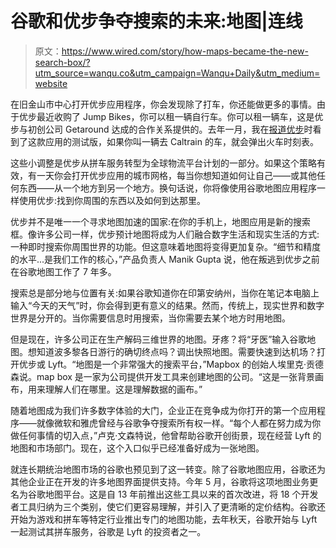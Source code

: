 # 谷歌和优步争夺搜索的未来:地图|连线

> 原文：<https://www.wired.com/story/how-maps-became-the-new-search-box/?utm_source=wanqu.co&utm_campaign=Wanqu+Daily&utm_medium=website>

在旧金山市中心打开优步应用程序，你会发现除了打车，你还能做更多的事情。由于优步最近收购了 Jump Bikes，你可以租一辆自行车。你可以租一辆车，这是优步与初创公司 Getaround 达成的合作关系提供的。去年一月，我在[报道优步](https://www.wired.com/story/uber-move-slow-test-things/)时看到了这款应用的测试版，如果你叫一辆去 Caltrain 的车，就会弹出火车时刻表。

这些小调整是优步从拼车服务转型为全球物流平台计划的一部分。如果这个策略有效，有一天你会打开优步应用的城市网格，每当你想知道如何让自己——或其他任何东西——从一个地方到另一个地方。换句话说，你将像使用谷歌地图应用程序一样使用优步:找到你周围的东西以及如何到达那里。

优步并不是唯一一个寻求地图加速的国家:在你的手机上，地图应用是新的搜索框。像许多公司一样，优步预计地图将成为人们融合数字生活和现实生活的方式:一种即时搜索你周围世界的功能。但这意味着地图将变得更加复杂。“细节和精度的水平...是我们工作的核心，”产品负责人 Manik Gupta 说，他在叛逃到优步之前在谷歌地图工作了 7 年多。

搜索总是部分地与位置有关:如果谷歌知道你在印第安纳州，当你在笔记本电脑上输入“今天的天气”时，你会得到更有意义的结果。然而，传统上，现实世界和数字世界是分开的。当你需要信息时用搜索，当你需要去某个地方时用地图。

但是现在，许多公司正在生产解码三维世界的地图。牙疼？将“牙医”输入谷歌地图。想知道波多黎各日游行的确切终点吗？调出快照地图。需要快速到达机场？打开优步或 Lyft。“地图是一个非常强大的搜索平台，”Mapbox 的创始人埃里克·贡德森说。map box 是一家为公司提供开发工具来创建地图的公司。“这是一张背景画布，用来理解人们在哪里。这是理解数据的画布。”

随着地图成为我们许多数字体验的大门，企业正在竞争成为你打开的第一个应用程序——就像微软和雅虎曾经与谷歌争夺搜索所有权一样。“每个人都在努力成为你做任何事情的切入点，”卢克·文森特说，他曾帮助谷歌开创街景，现在经营 Lyft 的地图和市场部门。现在，这个入口似乎已经准备好成为一张地图。

就连长期统治地图市场的谷歌也预见到了这一转变。除了谷歌地图应用，谷歌还为其他企业正在开发的许多地图界面提供支持。今年 5 月，谷歌将这项地图业务更名为谷歌地图平台。这是自 13 年前推出这些工具以来的首次改进，将 18 个开发者工具归纳为三个类别，使它们更容易理解，并引入了更清晰的定价结构。谷歌还开始为游戏和拼车等特定行业推出专门的地图功能，去年秋天，谷歌开始与 Lyft 一起测试其拼车服务，谷歌是 Lyft 的投资者之一。